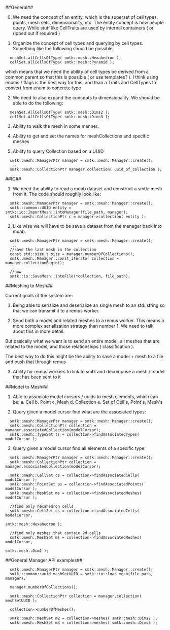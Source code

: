 
##General##

0. We need the concept of an entity, which is the superset of
   cell types, points, mesh sets, dimensionality, etc. The entity concept
   is how people query. While stuff like CellTraits are used by internal
   containers ( or ripped out if required )

1. Organize the concept of cell types and querying by cell types. Something
  like the following should be possible:
```
  meshSet.allCellsOfType( smtk::mesh::Hexahedron );
  cellSet.allCellsOfType( smtk::mesh::Pyramid );
```
which means that we need the ability of cell types be derived from a common
parent so that this is possible ( or use templates? ). I think using enums /
flags is the best way for this, and than a Traits and CellTypes to convert
from enum to concrete type

2. We need to also expand the concepts to dimensionality. We should
be able to do the following:
```
  meshSet.AllCellsOfType( smtk::mesh::Dims2 );
  cellSet.AllCellsOfType( smtk::mesh::Dims3 );
```

3. Ability to walk the mesh in some manner.


4. Ability to get and set the names for meshCollections and specific meshes


5. Ability to query Collection based on a UUID

```
  smtk::mesh::ManagerPtr manager = smtk::mesh::Manager::create();
  ...
  smtk::mesh::CollectionPtr manager.collection( uuid_of_collection );

```

##IO##

1. We need the ability to read a moab dataset and construct a smtk::mesh
from it. The code should roughly look like:

```
  smtk::mesh::ManagerPtr manager = smtk::mesh::Manager::create();
  smtk::common::UUID entity = smtk::io::ImportMesh::intoManager(file_path, manager);
  smtk::mesh::CollectionPtr c = manager->collection( entity );

```

2. Like wise we will have to be save a dataset from the manager back
into moab.

```
  smtk::mesh::ManagerPtr manager = smtk::mesh::Manager::create();
  ...
  //save the last mesh in the collection
  const std::size_t size = manager.numberOfCollections();
  smtk::mesh::Manager::const_iterator collection = manager.collectionBegin();

  //now
  smtk::io::SaveMesh::intoFile(*collection, file_path);

```


##Meshing to Mesh##

Current goals of the system are:

1. Being able to serialize and deserialize an single mesh to an std::string
  so that we can transmit it to a remus worker.

2. Send both a model and related meshes to a remus worker. This means
  a more complex serialization strategy than number 1. We need to talk about
  this in more detail.

  But basically what we want is to send an entire model, all meshes that
  are related to the model, and those relationships ( classification ).

  The best way to do this might be the ability to save a model + mesh to a
  file and push that through remus

3. Ability for remus workers to link to smtk and decompose a mesh / model
   that has been sent to it

##Model to Mesh##

1. Able to associate model cursors / uuids to mesh elements, which can be:
  a. Cell
  b. Point
  c. Mesh
  d. Collection
  e. Set of Cell's, Point's, Mesh's


2. Query given a model cursor find what are the associated types:

```
  smtk::mesh::ManagerPtr manager = smtk::mesh::Manager::create();
  smtk::mesh::CollectionPtr collection = manager.associatedCollection(modelCursor);
  smtk::mesh::TypeSet ts = collection->findAssociatedTypes( modelCursor );
```

3. Query given a model cursor find all elements of a specific type:

```
  smtk::mesh::ManagerPtr manager = smtk::mesh::Manager::create();
  smtk::mesh::CollectionPtr collection = manager.associatedCollection(modelCursor);

  smtk::mesh::CellSet cs = collection->findAssociatedCells( modelCursor );
  smtk::mesh::PointSet ps = collection->findAssociatedPoints( modelCursor );
  smtk::mesh::MeshSet ms = collection->findAssociatedMeshes( modelCursor );

  //find only hexahedron cells
  smtk::mesh::CellSet cs = collection->findAssociatedCells( modelCursor,
                                                           smtk::mesh::Hexahedron );

  //find only meshes that contain 2d cells
  smtk::mesh::MeshSet ms = collection->findAssociatedMeshes( modelCursor,
                                                            smtk::mesh::Dim2 );
```

##General Manager API examples##

```
  smtk::mesh::ManagerPtr manager = smtk::mesh::Manager::create();
  smtk::common::uuid meshSetUUID = smtk::io::load_mesh(file_path, manager);

  manager.numberOfCollections();

  smtk::mesh::CollectionPtr collection = manager.collection( meshSetUUID );

  collection->numberOfMeshes();

  smtk::mesh::MeshSet m2 = collection->meshes( smtk::mesh::Dims2 );
  smtk::mesh::MeshSet m3 = collection->meshes( smtk::mesh::Dims3 );
```
